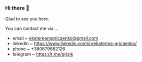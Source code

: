 ### Hi there 👋

Glad to see you here. 

You can contact me via ...

- email ~ ekatereanagricaenko@gmail.com
- linkedIn ~ https://www.linkedin.com/in/ekaterina-gricaenko/
- phone ~ +380679882126
- telegram ~ https://t.me/grizik


<!--
**Ekatereana/Ekatereana** is a ✨ _special_ ✨ repository because its `README.md` (this file) appears on your GitHub profile.

Here are some ideas to get you started:

- 🔭 I’m currently working on ...
- 🌱 I’m currently learning ...
- 👯 I’m looking to collaborate on ...
- 🤔 I’m looking for help with ...
- 💬 Ask me about ...
- 📫 How to reach me: ...
- 😄 Pronouns: ...
- ⚡ Fun fact: ...
-->
